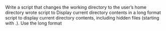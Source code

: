 Write a script that changes the working directory to the user’s home directory
wrote script to Display current directory contents in a long format
script to display current directory contents, including hidden files (starting with .). Use the long format
